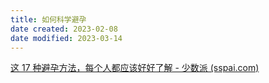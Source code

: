 ```yaml
---
title: 如何科学避孕
date created: 2023-02-08
date modified: 2023-03-14
---
```


[这 17 种避孕方法，每个人都应该好好了解 - 少数派 (sspai.com)](https://sspai.com/post/71934)

